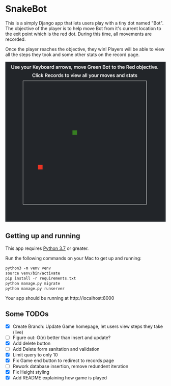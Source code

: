 # SnakeBot

This is a simply Django app that lets users play with a tiny dot named "Bot". The objective of the player is to help move Bot from it's current location to the exit point which is the red dot. During this time, all movements are recorded.

Once the player reaches the objective, they win! Players will be able to view all the steps they took and some other stats on the record page.

![Alt text](https://github.com/yunomer/snakebot/blob/main/snakebot/static/images/snakebot.png "Game image")

## Getting up and running

This app requires [Python 3.7](https://www.python.org/downloads/) or greater.

Run the following commands on your Mac to get up and running:

```
python3 -m venv venv
source venv/bin/activate
pip install -r requirements.txt
python manage.py migrate
python manage.py runserver
```
Your app should be running at http://localhost:8000

## Some TODOs
- [X] Create Branch: Update Game homepage, let users view steps they take (live)
- [ ] Figure out: O(n) better than insert and update?
- [X] Add delete button
- [ ] Add Delete form sanitation and validation
- [X] Limit query to only 10
- [x] Fix Game end button to redirect to records page
- [ ] Rework database insertion, remove redundent iteration
- [x] Fix Height styling
- [x] Add README explaining how game is played
